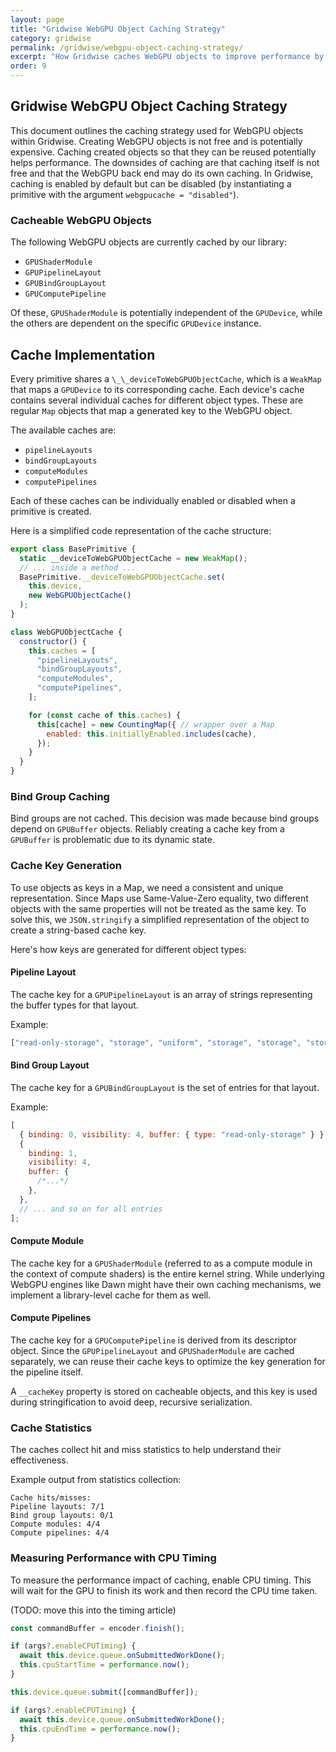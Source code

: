 ```yaml
---
layout: page
title: "Gridwise WebGPU Object Caching Strategy"
category: gridwise
permalink: /gridwise/webgpu-object-caching-strategy/
excerpt: "How Gridwise caches WebGPU objects to improve performance by avoiding expensive object recreation."
order: 9
---
```


## Gridwise WebGPU Object Caching Strategy

This document outlines the caching strategy used for WebGPU objects within Gridwise. Creating WebGPU objects is not free and is potentially expensive. Caching created objects so that they can be reused potentially helps performance. The downsides of caching are that caching itself is not free and that the WebGPU back end may do its own caching. In Gridwise, caching is enabled by default but can be disabled (by instantiating a primitive with the argument `webgpucache = "disabled"`).

### Cacheable WebGPU Objects

The following WebGPU objects are currently cached by our library:

- `GPUShaderModule`
- `GPUPipelineLayout`
- `GPUBindGroupLayout`
- `GPUComputePipeline`

Of these, `GPUShaderModule` is potentially independent of the `GPUDevice`, while the others are dependent on the specific `GPUDevice` instance.

## Cache Implementation

Every primitive shares a `\_\_deviceToWebGPUObjectCache`, which is a `WeakMap` that maps a `GPUDevice` to its corresponding cache. Each device's cache contains several individual caches for different object types. These are regular `Map` objects that map a generated key to the WebGPU object.

The available caches are:

- `pipelineLayouts`
- `bindGroupLayouts`
- `computeModules`
- `computePipelines`

Each of these caches can be individually enabled or disabled when a primitive is created.

Here is a simplified code representation of the cache structure:

```js
export class BasePrimitive {
  static __deviceToWebGPUObjectCache = new WeakMap();
  // ... inside a method ...
  BasePrimitive.__deviceToWebGPUObjectCache.set(
    this.device,
    new WebGPUObjectCache()
  );
}

class WebGPUObjectCache {
  constructor() {
    this.caches = [
      "pipelineLayouts",
      "bindGroupLayouts",
      "computeModules",
      "computePipelines",
    ];

    for (const cache of this.caches) {
      this[cache] = new CountingMap({ // wrapper over a Map
        enabled: this.initiallyEnabled.includes(cache),
      });
    }
  }
}
```

### Bind Group Caching

Bind groups are not cached. This decision was made because bind groups depend on `GPUBuffer` objects. Reliably creating a cache key from a
`GPUBuffer` is problematic due to its dynamic state.

### Cache Key Generation

To use objects as keys in a Map, we need a consistent and unique representation. Since Maps use Same-Value-Zero equality, two different objects with the same properties will not be treated as the same key. To solve this, we `JSON.stringify` a simplified representation of the object to create a string-based cache key.

Here's how keys are generated for different object types:

#### Pipeline Layout

The cache key for a `GPUPipelineLayout` is an array of strings representing the buffer types for that layout.

Example:

```js
["read-only-storage", "storage", "uniform", "storage", "storage", "storage"];
```

#### Bind Group Layout

The cache key for a `GPUBindGroupLayout` is the set of entries for that layout.

Example:

```js
[
  { binding: 0, visibility: 4, buffer: { type: "read-only-storage" } },
  {
    binding: 1,
    visibility: 4,
    buffer: {
      /*...*/
    },
  },
  // ... and so on for all entries
];
```

#### Compute Module

The cache key for a `GPUShaderModule` (referred to as a compute module in the context of compute shaders) is the entire kernel string. While underlying WebGPU engines like Dawn might have their own caching mechanisms, we implement a library-level cache for them as well.

#### Compute Pipelines

The cache key for a `GPUComputePipeline` is derived from its descriptor object. Since the `GPUPipelineLayout` and `GPUShaderModule` are cached separately, we can reuse their cache keys to optimize the key generation for the pipeline itself.

A `__cacheKey` property is stored on cacheable objects, and this key is used during stringification to avoid deep, recursive serialization.

### Cache Statistics

The caches collect hit and miss statistics to help understand their effectiveness.

Example output from statistics collection:

```
Cache hits/misses:
Pipeline layouts: 7/1
Bind group layouts: 0/1
Compute modules: 4/4
Compute pipelines: 4/4
```

### Measuring Performance with CPU Timing

To measure the performance impact of caching, enable CPU timing. This will wait for the GPU to finish its work and then record the CPU time taken.

(TODO: move this into the timing article)

```js
const commandBuffer = encoder.finish();

if (args?.enableCPUTiming) {
  await this.device.queue.onSubmittedWorkDone();
  this.cpuStartTime = performance.now();
}

this.device.queue.submit([commandBuffer]);

if (args?.enableCPUTiming) {
  await this.device.queue.onSubmittedWorkDone();
  this.cpuEndTime = performance.now();
}
```
